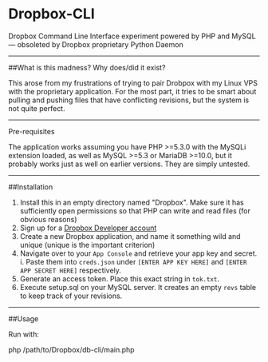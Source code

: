 # Dropbox-CLI
Dropbox Command Line Interface experiment powered by PHP and MySQL — obsoleted by Dropbox proprietary Python Daemon

---

##What is this madness? Why does/did it exist?

This arose from my frustrations of trying to pair Drobpox with my Linux VPS with the proprietary application. 
For the most part, it tries to be smart about pulling and pushing files that have conflicting revisions, but 
the system is not quite perfect.

---

Pre-requisites

The application works assuming you have PHP >=5.3.0 with the MySQLi extension loaded, as well as MySQL >=5.3 
or MariaDB >=10.0, but it probably works just as well on earlier versions. They are simply untested.

---

##Installation

1. Install this in an empty directory named "Dropbox". Make sure it has sufficiently open permissions so that PHP can write and read files (for obvious reasons)
2. Sign up for a [Dropbox Developer account](https://www.dropbox.com/developers)
3. Create a new Dropbox application, and name it something wild and unique (unique is the important criterion)
4. Navigate over to your `App Console` and retrieve your app key and secret.
  i. Paste them into `creds.json` under `[ENTER APP KEY HERE]` and `[ENTER APP SECRET HERE]` respectively.
5. Generate an access token. Place this exact string in `tok.txt`.
6. Execute setup.sql on your MySQL server. It creates an empty `revs` table to keep track of your revisions.

---

##Usage

Run with:

  php /path/to/Dropbox/db-cli/main.php
